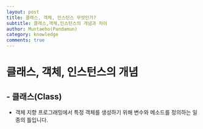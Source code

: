 ```yaml
---
layout: post
title: 클래스, 객체, 인스턴스 무엇인가?
subtitle: 클래스,객체,인스턴스의 개념과 차이
author: Muntaeho(Pandamun)
category: knowledge
comments: true
---
```


# 클래스, 객체, 인스턴스의 개념

## - 클래스(Class)
 - 객체 지향 프로그래밍에서 특정 객체를 생성하기 위해 변수와 메소드를 정의하는 일종의 틀입니다.
